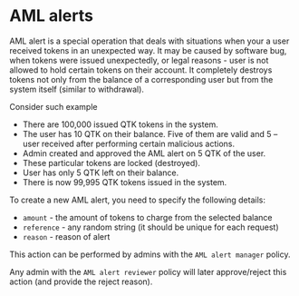 # AML alerts

AML alert is a special operation that deals with situations when your a user received tokens in an unexpected way.
It may be caused by software bug, when tokens were issued unexpectedly, or legal reasons - user is not 
allowed to hold certain tokens on their account. It completely destroys tokens not only from the balance of a corresponding user but from the system itself (similar to withdrawal). 

Consider such example

* There are 100,000 issued QTK tokens in the system.
* The user has 10 QTK on their balance. Five of them are valid and 5 – user received after performing certain malicious actions.
* Admin created and approved the AML alert on 5 QTK of the user.
* These particular tokens are locked (destroyed).
* User has only 5 QTK left on their balance.
* There is now 99,995 QTK tokens issued in the system.

To create a new AML alert, you need to specify the following details:

* `amount` - the amount of tokens to charge from the selected balance
* `reference` - any random string (it should be unique for each request)
* `reason` - reason of alert

This action can be performed by admins with the `AML alert manager` policy.

Any admin with the `AML alert reviewer` policy will later approve/reject this action (and provide the reject reason).
